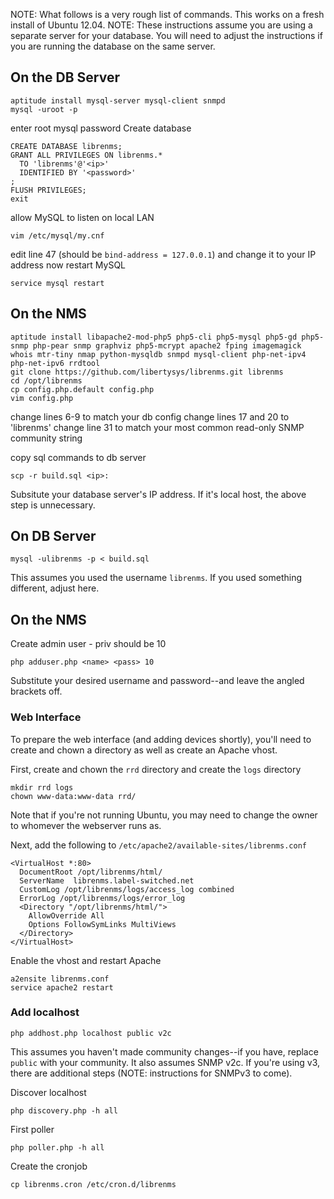 NOTE: What follows is a very rough list of commands.  This works on a fresh install of Ubuntu 12.04.
NOTE: These instructions assume you are using a separate server for your database.  You will need to adjust the instructions if you are running the database on the same server.

## On the DB Server ##

    aptitude install mysql-server mysql-client snmpd
    mysql -uroot -p

enter root mysql password
Create database

    CREATE DATABASE librenms;
    GRANT ALL PRIVILEGES ON librenms.*
      TO 'librenms'@'<ip>'
      IDENTIFIED BY '<password>'
    ;
    FLUSH PRIVILEGES;
    exit

allow MySQL to listen on local LAN

    vim /etc/mysql/my.cnf

edit line 47 (should be `bind-address = 127.0.0.1`)
and change it to your IP address
now restart MySQL

    service mysql restart


## On the NMS ##

    aptitude install libapache2-mod-php5 php5-cli php5-mysql php5-gd php5-snmp php-pear snmp graphviz php5-mcrypt apache2 fping imagemagick whois mtr-tiny nmap python-mysqldb snmpd mysql-client php-net-ipv4 php-net-ipv6 rrdtool
    git clone https://github.com/libertysys/librenms.git librenms
    cd /opt/librenms
    cp config.php.default config.php
    vim config.php

change lines 6-9 to match your db config
change lines 17 and 20 to 'librenms'
change line 31 to match your most common read-only SNMP community string

copy sql commands to db server

    scp -r build.sql <ip>:

Subsitute your database server's IP address.  If it's local host, the above step is unnecessary.

## On DB Server ##

    mysql -ulibrenms -p < build.sql

This assumes you used the username `librenms`.  If you used something different, adjust here.

## On the NMS ##

Create admin user - priv should be 10

    php adduser.php <name> <pass> 10

Substitute your desired username and password--and leave the angled brackets off.

### Web Interface ###

To prepare the web interface (and adding devices shortly), you'll need to create and chown a directory as well as create an Apache vhost.

First, create and chown the `rrd` directory and create the `logs` directory

    mkdir rrd logs
    chown www-data:www-data rrd/

Note that if you're not running Ubuntu, you may need to change the owner to whomever the webserver runs as.

Next, add the following to `/etc/apache2/available-sites/librenms.conf`

    <VirtualHost *:80>
      DocumentRoot /opt/librenms/html/
      ServerName  librenms.label-switched.net
      CustomLog /opt/librenms/logs/access_log combined
      ErrorLog /opt/librenms/logs/error_log
      <Directory "/opt/librenms/html/">
        AllowOverride All
        Options FollowSymLinks MultiViews
      </Directory>
    </VirtualHost>

Enable the vhost and restart Apache

    a2ensite librenms.conf
    service apache2 restart

### Add localhost ###

    php addhost.php localhost public v2c

This assumes you haven't made community changes--if you have, replace `public` with your community.  It also assumes SNMP v2c.  If you're using v3, there are additional steps (NOTE: instructions for SNMPv3 to come).

Discover localhost

    php discovery.php -h all

First poller

    php poller.php -h all

Create the cronjob

    cp librenms.cron /etc/cron.d/librenms

